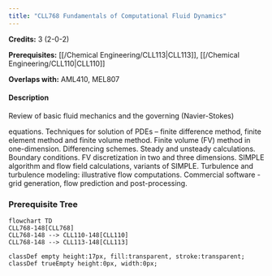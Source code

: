 ```yaml
---
title: "CLL768 Fundamentals of Computational Fluid Dynamics"
---
```

**Credits:** 3 (2-0-2)

**Prerequisites:** [[/Chemical Engineering/CLL113|CLL113]], [[/Chemical Engineering/CLL110|CLL110]]

**Overlaps with:** AML410, MEL807

#### Description
Review of basic fluid mechanics and the governing (Navier-Stokes)

equations. Techniques for solution of PDEs – finite difference method, finite element method and finite volume method. Finite volume (FV) method in one-dimension. Differencing schemes. Steady and unsteady calculations. Boundary conditions. FV discretization in two and three dimensions. SIMPLE algorithm and flow field calculations, variants of SIMPLE. Turbulence and turbulence modeling: illustrative flow computations. Commercial software - grid generation, flow prediction and post-processing.

### Prerequisite Tree

```mermaid
flowchart TD
CLL768-148[CLL768]
CLL768-148 --> CLL110-148[CLL110]
CLL768-148 --> CLL113-148[CLL113]

classDef empty height:17px, fill:transparent, stroke:transparent;
classDef trueEmpty height:0px, width:0px;
```